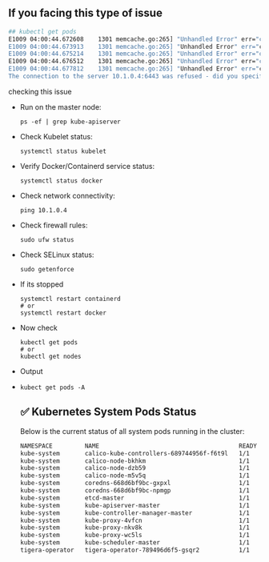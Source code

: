 ## If you facing this type of issue
```bash
## kubectl get pods
E1009 04:00:44.672608    1301 memcache.go:265] "Unhandled Error" err="couldn't get current server API group list: Get \"https://10.1.0.4:6443/api?timeout=32s\": dial tcp 10.
E1009 04:00:44.673913    1301 memcache.go:265] "Unhandled Error" err="couldn't get current server API group list: Get \"https://10.1.0.4:6443/api?timeout=32s\": dial tcp 10.
E1009 04:00:44.675214    1301 memcache.go:265] "Unhandled Error" err="couldn't get current server API group list: Get \"https://10.1.0.4:6443/api?timeout=32s\": dial tcp 10.
E1009 04:00:44.676512    1301 memcache.go:265] "Unhandled Error" err="couldn't get current server API group list: Get \"https://10.1.0.4:6443/api?timeout=32s\": dial tcp 10.
E1009 04:00:44.677812    1301 memcache.go:265] "Unhandled Error" err="couldn't get current server API group list: Get \"https://10.1.0.4:6443/api?timeout=32s\": dial tcp 10.
The connection to the server 10.1.0.4:6443 was refused - did you specify the right host or port?
```
checking this issue 
- Run on the master node:
    ```
    ps -ef | grep kube-apiserver

    ```
- Check Kubelet status:

    ```
    systemctl status kubelet
    ```
- Verify Docker/Containerd service status:
    ```
    systemctl status docker
    ```
- Check network connectivity:
    ```
    ping 10.1.0.4
    ```
- Check firewall rules:
    ```
    sudo ufw status
    ```
- Check SELinux status:
    ```
    sudo getenforce
    ```
- If its stopped
    ```
    systemctl restart containerd
    # or 
    systemctl restart docker
    ```

- Now check 
    ```
    kubectl get pods
    # or 
    kubectl get nodes
    ```
- Output 
- `kubect get pods -A`
    ## ✅ Kubernetes System Pods Status

    Below is the current status of all system pods running in the cluster:

    ```bash
    NAMESPACE         NAME                                       READY   STATUS    RESTARTS        AGE
    kube-system       calico-kube-controllers-689744956f-f6t9l   1/1     Running   1 (2m22s ago)   16h
    kube-system       calico-node-bkhkm                          1/1     Running   1 (7m33s ago)   16h
    kube-system       calico-node-dzb59                          1/1     Running   1 (2m22s ago)   16h
    kube-system       calico-node-m5v5q                          1/1     Running   0               65s
    kube-system       coredns-668d6bf9bc-gxpxl                   1/1     Running   1 (2m22s ago)   16h
    kube-system       coredns-668d6bf9bc-npmgp                   1/1     Running   1 (2m22s ago)   16h
    kube-system       etcd-master                                1/1     Running   1 (2m22s ago)   16h
    kube-system       kube-apiserver-master                      1/1     Running   1 (2m22s ago)   16h
    kube-system       kube-controller-manager-master             1/1     Running   1 (2m22s ago)   16h
    kube-system       kube-proxy-4vfcn                           1/1     Running   1 (57s ago)     65s
    kube-system       kube-proxy-nkv8k                           1/1     Running   1 (7m33s ago)   16h
    kube-system       kube-proxy-wc5ls                           1/1     Running   1 (2m22s ago)   16h
    kube-system       kube-scheduler-master                      1/1     Running   1 (2m22s ago)   16h
    tigera-operator   tigera-operator-789496d6f5-gsqr2           1/1     Running   1 (2m22s ago)   16h
